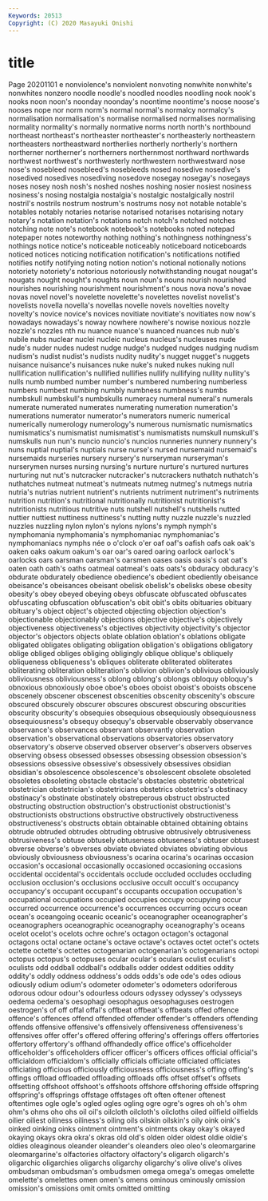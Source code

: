 ```yaml
---
Keywords: 20513
Copyright: (C) 2020 Masayuki Onishi
---
```


# title
Page 20201101
e nonviolence's nonviolent nonvoting nonwhite
nonwhite's nonwhites nonzero noodle noodle's noodled noodles noodling nook nook's
nooks noon noon's noonday noonday's noontime noontime's noose noose's nooses
nope nor norm norm's normal normal's normalcy normalcy's normalisation normalisation's
normalise normalised normalises normalising normality normality's normally normative norms north
north's northbound northeast northeast's northeaster northeaster's northeasterly northeastern northeasters northeastward
northerlies northerly northerly's northern northerner northerner's northerners northernmost northward northwards
northwest northwest's northwesterly northwestern northwestward nose nose's nosebleed nosebleed's nosebleeds
nosed nosedive nosedive's nosedived nosedives nosediving nosedove nosegay nosegay's nosegays
noses nosey nosh nosh's noshed noshes noshing nosier nosiest nosiness
nosiness's nosing nostalgia nostalgia's nostalgic nostalgically nostril nostril's nostrils nostrum
nostrum's nostrums nosy not notable notable's notables notably notaries notarise
notarised notarises notarising notary notary's notation notation's notations notch notch's
notched notches notching note note's notebook notebook's notebooks noted notepad
notepaper notes noteworthy nothing nothing's nothingness nothingness's nothings notice notice's
noticeable noticeably noticeboard noticeboards noticed notices noticing notification notification's notifications
notified notifies notify notifying noting notion notion's notional notionally notions
notoriety notoriety's notorious notoriously notwithstanding nougat nougat's nougats nought nought's
noughts noun noun's nouns nourish nourished nourishes nourishing nourishment nourishment's
nous nova nova's novae novas novel novel's novelette novelette's novelettes
novelist novelist's novelists novella novella's novellas novelle novels novelties novelty
novelty's novice novice's novices novitiate novitiate's novitiates now now's nowadays
nowadays's noway nowhere nowhere's nowise noxious nozzle nozzle's nozzles nth
nu nuance nuance's nuanced nuances nub nub's nubile nubs nuclear
nuclei nucleic nucleus nucleus's nucleuses nude nude's nuder nudes nudest
nudge nudge's nudged nudges nudging nudism nudism's nudist nudist's nudists
nudity nudity's nugget nugget's nuggets nuisance nuisance's nuisances nuke nuke's
nuked nukes nuking null nullification nullification's nullified nullifies nullify nullifying
nullity nullity's nulls numb numbed number number's numbered numbering numberless
numbers numbest numbing numbly numbness numbness's numbs numbskull numbskull's numbskulls
numeracy numeral numeral's numerals numerate numerated numerates numerating numeration numeration's
numerations numerator numerator's numerators numeric numerical numerically numerology numerology's numerous
numismatic numismatics numismatics's numismatist numismatist's numismatists numskull numskull's numskulls nun
nun's nuncio nuncio's nuncios nunneries nunnery nunnery's nuns nuptial nuptial's
nuptials nurse nurse's nursed nursemaid nursemaid's nursemaids nurseries nursery nursery's
nurseryman nurseryman's nurserymen nurses nursing nursing's nurture nurture's nurtured nurtures
nurturing nut nut's nutcracker nutcracker's nutcrackers nuthatch nuthatch's nuthatches nutmeat
nutmeat's nutmeats nutmeg nutmeg's nutmegs nutria nutria's nutrias nutrient nutrient's
nutrients nutriment nutriment's nutriments nutrition nutrition's nutritional nutritionally nutritionist nutritionist's
nutritionists nutritious nutritive nuts nutshell nutshell's nutshells nutted nuttier nuttiest
nuttiness nuttiness's nutting nutty nuzzle nuzzle's nuzzled nuzzles nuzzling nylon
nylon's nylons nylons's nymph nymph's nymphomania nymphomania's nymphomaniac nymphomaniac's nymphomaniacs
nymphs née o o'clock o'er oaf oaf's oafish oafs oak
oak's oaken oaks oakum oakum's oar oar's oared oaring oarlock
oarlock's oarlocks oars oarsman oarsman's oarsmen oases oasis oasis's oat
oat's oaten oath oath's oaths oatmeal oatmeal's oats oats's obduracy
obduracy's obdurate obdurately obedience obedience's obedient obediently obeisance obeisance's obeisances
obeisant obelisk obelisk's obelisks obese obesity obesity's obey obeyed obeying
obeys obfuscate obfuscated obfuscates obfuscating obfuscation obfuscation's obit obit's obits
obituaries obituary obituary's object object's objected objecting objection objection's objectionable
objectionably objections objective objective's objectively objectiveness objectiveness's objectives objectivity objectivity's
objector objector's objectors objects oblate oblation oblation's oblations obligate obligated
obligates obligating obligation obligation's obligations obligatory oblige obliged obliges obliging
obligingly oblique oblique's obliquely obliqueness obliqueness's obliques obliterate obliterated obliterates
obliterating obliteration obliteration's oblivion oblivion's oblivious obliviously obliviousness obliviousness's oblong
oblong's oblongs obloquy obloquy's obnoxious obnoxiously oboe oboe's oboes oboist
oboist's oboists obscene obscenely obscener obscenest obscenities obscenity obscenity's obscure
obscured obscurely obscurer obscures obscurest obscuring obscurities obscurity obscurity's obsequies
obsequious obsequiously obsequiousness obsequiousness's obsequy obsequy's observable observably observance observance's
observances observant observantly observation observation's observational observations observatories observatory observatory's
observe observed observer observer's observers observes observing obsess obsessed obsesses
obsessing obsession obsession's obsessions obsessive obsessive's obsessively obsessives obsidian obsidian's
obsolescence obsolescence's obsolescent obsolete obsoleted obsoletes obsoleting obstacle obstacle's obstacles
obstetric obstetrical obstetrician obstetrician's obstetricians obstetrics obstetrics's obstinacy obstinacy's obstinate
obstinately obstreperous obstruct obstructed obstructing obstruction obstruction's obstructionist obstructionist's obstructionists
obstructions obstructive obstructively obstructiveness obstructiveness's obstructs obtain obtainable obtained obtaining
obtains obtrude obtruded obtrudes obtruding obtrusive obtrusively obtrusiveness obtrusiveness's obtuse
obtusely obtuseness obtuseness's obtuser obtusest obverse obverse's obverses obviate obviated
obviates obviating obvious obviously obviousness obviousness's ocarina ocarina's ocarinas occasion
occasion's occasional occasionally occasioned occasioning occasions occidental occidental's occidentals occlude
occluded occludes occluding occlusion occlusion's occlusions occlusive occult occult's occupancy
occupancy's occupant occupant's occupants occupation occupation's occupational occupations occupied occupies
occupy occupying occur occurred occurrence occurrence's occurrences occurring occurs ocean
ocean's oceangoing oceanic oceanic's oceanographer oceanographer's oceanographers oceanographic oceanography oceanography's
oceans ocelot ocelot's ocelots ochre ochre's octagon octagon's octagonal octagons
octal octane octane's octave octave's octaves octet octet's octets octette
octette's octettes octogenarian octogenarian's octogenarians octopi octopus octopus's octopuses ocular
ocular's oculars oculist oculist's oculists odd oddball oddball's oddballs odder
oddest oddities oddity oddity's oddly oddness oddness's odds odds's ode
ode's odes odious odiously odium odium's odometer odometer's odometers odoriferous
odorous odour odour's odourless odours odyssey odyssey's odysseys oedema oedema's
oesophagi oesophagus oesophaguses oestrogen oestrogen's of off offal offal's offbeat
offbeat's offbeats offed offence offence's offences offend offended offender offender's
offenders offending offends offensive offensive's offensively offensiveness offensiveness's offensives offer
offer's offered offering offering's offerings offers offertories offertory offertory's offhand
offhandedly office office's officeholder officeholder's officeholders officer officer's officers offices
official official's officialdom officialdom's officially officials officiate officiated officiates officiating
officious officiously officiousness officiousness's offing offing's offings offload offloaded offloading
offloads offs offset offset's offsets offsetting offshoot offshoot's offshoots offshore
offshoring offside offspring offspring's offsprings offstage offstages oft often oftener
oftenest oftentimes ogle ogle's ogled ogles ogling ogre ogre's ogres
oh oh's ohm ohm's ohms oho ohs oil oil's oilcloth
oilcloth's oilcloths oiled oilfield oilfields oilier oiliest oiliness oiliness's oiling
oils oilskin oilskin's oily oink oink's oinked oinking oinks ointment
ointment's ointments okay okay's okayed okaying okays okra okra's okras
old old's olden older oldest oldie oldie's oldies oleaginous oleander
oleander's oleanders oleo oleo's oleomargarine oleomargarine's olfactories olfactory olfactory's oligarch
oligarch's oligarchic oligarchies oligarchs oligarchy oligarchy's olive olive's olives ombudsman
ombudsman's ombudsmen omega omega's omegas omelette omelette's omelettes omen omen's
omens ominous ominously omission omission's omissions omit omits omitted omitting
